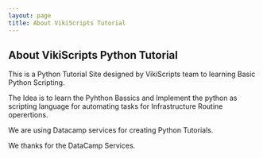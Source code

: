 ```yaml
---
layout: page
title: About VikiScripts Tutorial
---
```

  
  
## About VikiScripts Python Tutorial

This is a Python Tutorial Site designed by VikiScripts team to learning Basic Python Scripting.  
  
The Idea is to learn the Pyhthon Bassics and Implement the python as scripting language for automating tasks for Infrastructure Routine operertions.

We are using Datacamp services for creating Python Tutorials.  
  

We thanks for the DataCamp Services.





  
    
